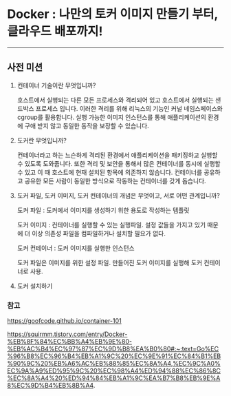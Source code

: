 # Docker : 나만의 토커 이미지 만들기 부터, 클라우드 배포까지!

---

## 사전 미션

1. 컨테이너 기술이란 무엇입니까?

   호스트에서 실행되는 다른 모든 프로세스와 격리되어 있고 호스트에서 실행되는 샌드박스 프로세스 입니다. 이러한 격리를 위해 리눅스의 기능인 커널 네임스페이스와 cgroup를 활용합니다. 실행 가능한 이미지 인스턴스를 통해 애플리케이션의 환경에 구애 받지 않고 동일한 동작을 보장할 수 있습니다.

2. 도커란 무엇입니까?

   컨테이너라고 하는 느슨하게 격리된 환경에서 애플리케이션을 패키징하고 실행할 수 있도록 도와줍니다. 또한 격리 및 보안을 통해서 많은 컨테이너를 동시에 실행할 수 있고 이 때 호스트에 현재 설치된 항목에 의존하지 않습니다. 컨테이너를 공유하고 공유한 모든 사람이 동일한 방식으로 작동하는 컨테이너를 갖게 돕습니다.

3. 도커 파일, 도커 이미지, 도커 컨테이너의 개념은 무엇이고, 서로 어떤 관계입니까?

   도커 파일 : 도커에서 이미지를 생성하기 위한 용도로 작성하는 템플릿

   도커 이미지 : 컨테이너를 실행할 수 있는 실행파일. 설정 값들을 가지고 있기 때문에 더 이상 의존성 파일을 컴파일하거나 설치할 필요가 없다.

   도커 컨테이너 : 도커 이미지를 실행한 인스턴스

   도커 파일은 이미지를 위한 설정 파일. 만들어진 도커 이미지를 실행해 도커 컨테이너로 사용.

4. 도커 설치하기

### 참고

https://goofcode.github.io/container-101

https://squirmm.tistory.com/entry/Docker-%EB%8F%84%EC%BB%A4%EB%9E%80-%EB%AC%B4%EC%97%87%EC%9D%B8%EA%B0%80#:~:text=Go%EC%96%B8%EC%96%B4%EB%A1%9C%20%EC%9E%91%EC%84%B1%EB%90%9C%20%EB%A6%AC%EB%88%85%EC%8A%A4,%EC%9C%A0%EC%9A%A9%ED%95%9C%20%EC%98%A4%ED%94%88%EC%86%8C%EC%8A%A4%20%ED%94%84%EB%A1%9C%EA%B7%B8%EB%9E%A8%EC%9D%B4%EB%8B%A4.